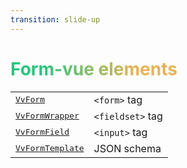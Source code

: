 ```yaml
---
transition: slide-up
---
```


# Form-vue elements

<!-- Sono quattro i componenti che abbiamo creato per poter sviluppare una form in Vue -->

|                                                                                                 |                             |
| ----------------------------------------------------------------------------------------------- | --------------------------- |
| <kbd>[VvForm](https://github.com/volverjs/form-vue#vvform)</kbd>                                | ```<form>``` tag            |
| <kbd>[VvFormWrapper](https://github.com/volverjs/form-vue#vvformwrapper)</kbd>                  | ```<fieldset>``` tag        |
| <kbd>[VvFormField](https://github.com/volverjs/form-vue/blob/develop/docs/VvFormField.md)</kbd> | ```<input>``` tag           |
| <kbd>[VvFormTemplate](https://github.com/volverjs/form-vue#vvformtemplate)</kbd>                | JSON schema                 |

<style>
h1 {
  background-color: #2B90B6;
  background-image: linear-gradient(75deg, #27c57e 10%, #e6b457 40%);
  background-size: 100%;
  -webkit-background-clip: text;
  -moz-background-clip: text;
  -webkit-text-fill-color: transparent;
  -moz-text-fill-color: transparent;
}
</style>

<!--
insert comment here!
-->
